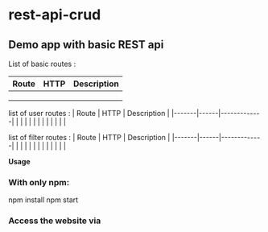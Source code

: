 # rest-api-crud

## Demo app with basic REST api

List of basic routes :

| Route | HTTP | Description |
|-------|------|-------------|
|       |      |             |
|       |      |             |
|       |      |             |


list of user routes :
| Route | HTTP | Description |
|-------|------|-------------|
|       |      |             |
|       |      |             |
|       |      |             |

list of filter routes :
| Route | HTTP | Description |
|-------|------|-------------|
|       |      |             |
|       |      |             |
|       |      |             |


**Usage**
### With only npm:

npm install
npm start

### Access the website via 

